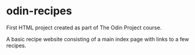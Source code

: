# odin-recipes

First HTML project created as part of The Odin Project course.

A basic recipe website consisting of a main index page with links to a few recipes.